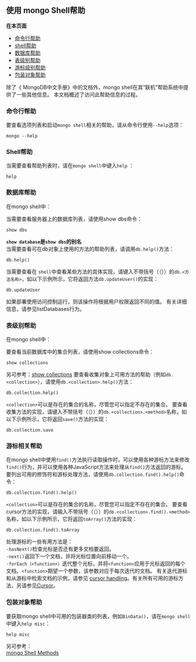 ##  使用 mongo Shell帮助
**在本页面**

* [命令行帮助](#命令行)
* [shell帮助](#shell)
* [数据库帮助](#数据库)
* [表级别帮助](#收集)
* [游标级别帮助](#光标)
* [包装对象帮助](#包装对象)

除了《 MongoDB中文手册》中的文档外，mongo shell在其“联机”帮助系统中提供了一些其他信息。 本文档概述了访问此帮助信息的过程。  

### <span id="命令行">**命令行帮助**</span>

要查看选项列表和启动`mongo shell`相关的帮助，请从命令行使用`--help`选项：

```shell
mongo --help
```

### <span id="shell">**Shell帮助**</span>

当需要查看帮助列表时，请在`mongo shell`中键入`help` ：

```shell
help
```

### <span id="数据库">**数据库帮助**</span>

在mongo shell中：

当需要查看服务器上的数据库列表，请使用show dbs命令：

```shell
show dbs
```

**`show database`是`show dbs`的别名**  
当需要查看可在db对象上使用的方法的帮助列表，请调用`db.help()`方法：

```shell
db.help()
```

当需要查看在 `shell`中查看某些方法的具体实现，请键入不带括号（（））的`db.<方法名称>`，如以下示例所示，它将返回方法`db.updateUser()`的实现：

```shell
db.updateUser
```

如果部署使用访问控制运行，则该操作将根据用户权限返回不同的值。 有关详细信息，请参见listDatabases行为。

### <span id="收集">**表级别帮助**</span>

在mongo shell中：

要查看当前数据库中的集合列表，请使用show collections命令：

```shell
show collections
```

另可参考：[show collections](https://docs.mongodb.com/manual/release-notes/4.0-compatibility/#compat-show-collections)  要查看收集对象上可用方法的帮助（例如`db.<collection>`），请使用`db.<collection>.help()`方法：

```
db.collection.help()
```

`<collection>`可以是存在的集合的名称，尽管您可以指定不存在的集合。  要查看收集方法的实现，请键入不带括号（（））的`db.<collection>.<method>`名称，如以下示例所示，它将返回`save()`方法的实现：

```shell
db.collection.save
```

### <span id="光标">**游标相关帮助**</span>

在mongo shell中使用`find()`方法执行读取操作时，可以使用各种游标方法来修改`find()`行为，并可以使用各种JavaScript方法来处理从`find()`方法返回的游标。  要列出可用的修饰符和游标处理方法，请使用`db.collection.find().help()`命令：

```shell
db.collection.find().help()
```

`<collection>`可以是存在的集合的名称，尽管您可以指定不存在的集合。  要查看cursor方法的实现，请输入不带括号（（））的`db.<collection>.find().<method>`名称，如以下示例所示，它将返回`toArray()`方法的实现：

```shell
db.collection.find().toArray
```

处理游标的一些有用方法是：  
`·hasNext()`检查光标是否还有更多文档要返回。  
`·next()`返回下一个文档，并将光标位置向前移动一个。  
`·forEach（<function>）`迭代整个光标，并将`<function>`应用于光标返回的每个文档。`<function>`期望一个参数，该参数对应于每次迭代的文档。  有关迭代游标和从游标中检索文档的示例，请参见 [cursor handling](https://docs.mongodb.com/manual/tutorial/iterate-a-cursor/)。有关所有可用的游标方法，另请参见[Cursor](https://docs.mongodb.com/manual/reference/method/#js-query-cursor-methods)。

### <span id="包装对象">**包装对象帮助**</span>

要获取mongo shell中可用的包装器类的列表，例如`BinData()`，请在`mongo shell`中键入`help misc`：

```shell
help misc
```

另可参考：  
[mongo Shell Methods](https://docs.mongodb.com/manual/reference/method/)   